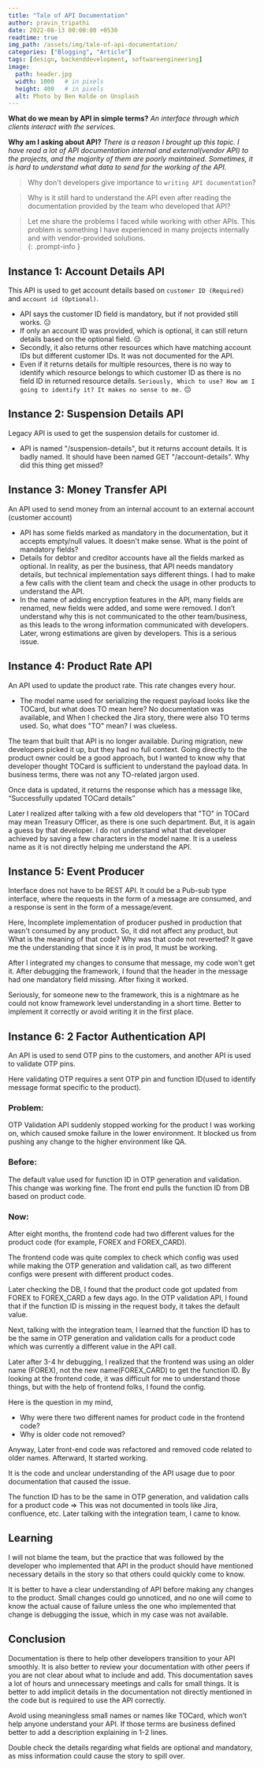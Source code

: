 ```yaml
---
title: "Tale of API Documentation"
author: pravin_tripathi
date: 2022-08-13 00:00:00 +0530
readtime: true
img_path: /assets/img/tale-of-api-documentation/
categories: ["Blogging", "Article"]
tags: [design, backenddevelopment, softwareengineering]
image:
  path: header.jpg
  width: 1000   # in pixels
  height: 400   # in pixels
  alt: Photo by Ben Kolde on Unsplash
---
```


**What do we mean by API in simple terms?** _An interface through which clients interact with the services._ 

**Why am I asking about API?** _There is a reason I brought up this topic. I have read a lot of API documentation internal and external(vendor API) to the projects, and the majority of them are poorly maintained. Sometimes, it is hard to understand what data to send for the working of the API._

> Why don't developers give importance to `writing API documentation`?

> Why is it still hard to understand the API even after reading the documentation provided by the team who developed that API?

> Let me share the problems I faced while working with other APIs. This problem is something I have experienced in many projects internally and with vendor-provided solutions.  
{: .prompt-info }

## Instance 1: Account Details API
This API is used to get account details based on `customer ID (Required)` and `account id (Optional)`.
- API says the customer ID field is mandatory, but if not provided still works. &#128529;
- If only an account ID was provided, which is optional, it can still return details based on the optional field. &#128529;
- Secondly, it also returns other resources which have matching account IDs but different customer IDs. It was not documented for the API.
- Even if it returns details for multiple resources, there is no way to identify which resource belongs to which customer ID as there is no field ID in returned resource details. `Seriously, Which to use? How am I going to identify it? It makes no sense to me.` &#128532;

## Instance 2: Suspension Details API
Legacy API is used to get the suspension details for customer id.
- API is named "/suspension-details", but it returns account details. It is badly named. It should have been named GET "/account-details". Why did this thing get missed?

## Instance 3: Money Transfer API
An API used to send money from an internal account to an external account (customer account)
- API has some fields marked as mandatory in the documentation, but it accepts empty/null values. It doesn't make sense. What is the point of mandatory fields?
- Details for debtor and creditor accounts have all the fields marked as optional. In reality, as per the business, that API needs mandatory details, but technical implementation says different things. I had to make a few calls with the client team and check the usage in other products to understand the API. 
- In the name of adding encryption features in the API, many fields are renamed, new fields were added, and some were removed. I don’t understand why this is not communicated to the other team/business, as this leads to the wrong information communicated with developers. Later, wrong estimations are given by developers. This is a serious issue.

## Instance 4: Product Rate API
An API used to update the product rate. This rate changes every hour.
- The model name used for serializing the request payload looks like the TOCard, but what does TO mean here? No documentation was available, and When I checked the Jira story, there were also TO terms used. So, what does "TO" mean? I was clueless.

The team that built that API is no longer available. During migration, new developers picked it up, but they had no full context. Going directly to the product owner could be a good approach, but I wanted to know why that developer thought TOCard is sufficient to understand the payload data. In business terms, there was not any TO-related jargon used.

Once data is updated, it returns the response which has a message like,  “Successfully updated TOCard details”

Later I realized after talking with a few old developers that "TO" in TOCard may mean Treasury Officer, as there is one such department. But, it is again a guess by that developer. I do not understand what that developer achieved by saving a few characters in the model name. It is a useless name as it is not directly helping me understand the API.


## Instance 5: Event Producer
Interface does not have to be REST API. It could be a Pub-sub type interface, where the requests in the form of a message are consumed, and a response is sent in the form of a message/event.

Here, Incomplete implementation of producer pushed in production that wasn't consumed by any product. So, it did not affect any product, but What is the meaning of that code? Why was that code not reverted? It gave me the understanding that since it is in prod, It must be working. 

After I integrated my changes to consume that message, my code won't get it. After debugging the framework, I found that the header in the message had one mandatory field missing. After fixing it worked. 

Seriously, for someone new to the framework, this is a nightmare as he could not know framework level understanding in a short time. Better to implement it correctly or avoid writing it in the first place.


## Instance 6: 2 Factor Authentication API 
An API is used to send OTP pins to the customers, and another API is used to validate OTP pins.

Here validating OTP requires a sent OTP pin and function ID(used to identify message format specific to the product).

### Problem:
OTP Validation API suddenly stopped working for the product I was working on, which caused smoke failure in the lower environment. It blocked us from pushing any change to the higher environment like QA.

### Before:
The default value used for function ID in OTP generation and validation. This change was working fine. The front end pulls the function ID from DB based on product code. 

### Now:
After eight months, the frontend code had two different values for the product code (for example, FOREX and FOREX_CARD). 

The frontend code was quite complex to check which config was used while making the OTP generation and validation call, as two different configs were present with different product codes.

Later checking the DB, I found that the product code got updated from FOREX to FOREX_CARD a few days ago. In the OTP validation API, I found that if the function ID is missing in the request body, it takes the default value.

Next, talking with the integration team, I learned that the function ID has to be the same in OTP generation and validation calls for a product code which was currently a different value in the API call. 

Later after 3-4 hr debugging, I realized that the frontend was using an older name (FOREX), not the new name(FOREX_CARD) to get the function ID. By looking at the frontend code, it was difficult for me to understand those things, but with the help of frontend folks, I found the config.

Here is the question in my mind,
- Why were there two different names for product code in the frontend code?
- Why is older code not removed?

Anyway,
Later front-end code was refactored and removed code related to older names. Afterward, It started working.

It is the code and unclear understanding of the API usage due to poor documentation that caused the issue. 

The function ID has to be the same in OTP generation, and validation calls for a product code => This was not documented in tools like Jira, confluence, etc. Later talking with the integration team, I came to know. 

## Learning
I will not blame the team, but the practice that was followed by the developer who implemented that API in the product should have mentioned necessary details in the story so that others could quickly come to know.

It is better to have a clear understanding of API before making any changes to the product. Small changes could go unnoticed, and no one will come to know the actual cause of failure unless the one who implemented that change is debugging the issue, which in my case was not available.

## Conclusion
Documentation is there to help other developers transition to your API smoothly. It is also better to review your documentation with other peers if you are not clear about what to include and add. This documentation saves a lot of hours and unnecessary meetings and calls for small things. It is better to add implicit details in the documentation not directly mentioned in the code but is required to use the API correctly.

Avoid using meaningless small names or names like TOCard, which won’t help anyone understand your API. If those terms are business defined better to add a description explaining in 1-2 lines.

Double check the details regarding what fields are optional and mandatory, as miss information could cause the story to spill over.